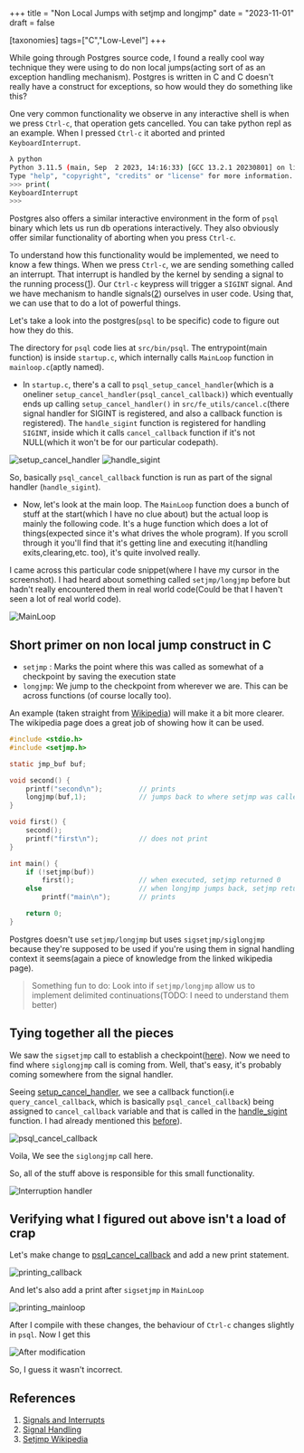 +++
title = "Non Local Jumps with setjmp and longjmp"
date = "2023-11-01"
draft = false

[taxonomies]
tags=["C","Low-Level"]
+++


While going through Postgres source code, I found a really cool way technique
they were using to do non local jumps(acting sort of as an exception handling
mechanism). Postgres is written in C and C doesn't really have a construct for
exceptions, so how would they do something like this?

One very common functionality we observe in any interactive shell is when we
press `Ctrl-c`, that operation gets cancelled. You can take python repl as an example.
When I pressed `Ctrl-c` it aborted and printed `KeyboardInterrupt`.

```bash
λ python
Python 3.11.5 (main, Sep  2 2023, 14:16:33) [GCC 13.2.1 20230801] on linux
Type "help", "copyright", "credits" or "license" for more information.
>>> print(
KeyboardInterrupt
>>>
```

Postgres also offers a similar interactive environment in the form of `psql`
binary which lets us run db operations interactively. They also obviously offer
similar functionality of aborting when you press `Ctrl-c`.

To understand how this functionality would be implemented, we need to know a few
things. When we press `Ctrl-c`, we are sending something called an interrupt.
That interrupt is handled by the kernel by sending a signal to the running
process([1](#references-1)). Our `Ctrl-c` keypress will trigger a `SIGINT` signal. And we have mechanism to handle signals([2](#references-2)) ourselves in user
code. Using that, we can use that to do a lot of powerful things.


Let's take a look into the postgres(`psql` to be specific) code to figure out
how they do this. 

The directory for `psql` code lies at `src/bin/psql`. The entrypoint(main
function) is inside `startup.c`, which internally calls `MainLoop` function in
`mainloop.c`(aptly named). 

- In `startup.c`, there's a call to `psql_setup_cancel_handler`(which is a
oneliner `setup_cancel_handler(psql_cancel_callback)`) which eventually ends up
calling `setup_cancel_handler()` in `src/fe_utils/cancel.c`(there signal handler
for SIGINT is registered, and also a callback function is registered). The
`handle_sigint` function is registered for handling `SIGINT`, inside which it
calls `cancel_callback` function if it's not NULL(which it won't be for our
particular codepath). 

<a id="setup_cancel_handler"> </a>
![setup_cancel_handler](/nonlocaljumps/setup_cancel_handler.png)
<a id="handle_sigint"> </a>
![handle_sigint](/nonlocaljumps/handle_sigint.png)

<a id="signal_conclusion"></a>
So, basically `psql_cancel_callback` function is run as part of the signal handler (`handle_sigint`).

- Now, let's look at the main loop. The `MainLoop` function does a bunch of
  stuff at the start(which I have no clue about) but the actual loop is mainly
  the following code. It's a huge function which does a lot of things(expected
  since it's what drives the whole program). If you scroll through it you'll
  find that it's getting line and executing it(handling exits,clearing,etc.
  too), it's quite involved really. 

I came across this particular code snippet(where I have my cursor in the
screenshot). I had heard about something called `setjmp/longjmp` before but
hadn't really encountered them in real world code(Could be that I haven't seen a
lot of real world code). 

<a id="sigsetjmp"></a>
![MainLoop](/nonlocaljumps/main_loop.png)

## Short primer on non local jump construct in C

- `setjmp` : Marks the point where this was called as somewhat of a checkpoint
  by saving the execution state
- `longjmp`: We jump to the checkpoint from wherever we are. This can be across
  functions (of course locally too).

An example (taken straight from
[Wikipedia](https://en.wikipedia.org/wiki/Setjmp.h)) will make it a bit more
clearer. The wikipedia page does a great job of showing how it can be used.


```c
#include <stdio.h>
#include <setjmp.h>

static jmp_buf buf;

void second() {
    printf("second\n");         // prints
    longjmp(buf,1);             // jumps back to where setjmp was called - making setjmp now return 1
}

void first() {
    second();
    printf("first\n");          // does not print
}

int main() {
    if (!setjmp(buf))
        first();                // when executed, setjmp returned 0
    else                        // when longjmp jumps back, setjmp returns 1
        printf("main\n");       // prints

    return 0;
}
```


Postgres doesn't use `setjmp/longjmp` but uses `sigsetjmp/siglongjmp` because
they're supposed to be used if you're using them in signal handling context it
seems(again a piece of knowledge from the linked wikipedia page). 

> Something fun to do: Look into if `setjmp/longjmp` allow us to implement
> delimited continuations(TODO: I need to understand them better)

## Tying together all the pieces

We saw the `sigsetjmp` call to establish a checkpoint([here](#sigsetjmp)). Now we need to find where `siglongjmp` call is coming from. Well, that's easy, it's probably coming somewhere from the signal handler. 

Seeing [setup_cancel_handler](#setup_cancel_handler), we see a callback
function(i.e `query_cancel_callback`, which is basically `psql_cancel_callback`)
being assigned to `cancel_callback` variable and that is called in the
[handle_sigint](#handle_sigint) function. I had already mentioned this
[before](#signal_conclusion)).

<a id="psql_cancel_callback"></a>
![psql_cancel_callback](/nonlocaljumps/psql_cancel_callback.png)

Voila, We see the `siglongjmp` call here.

So, all of the stuff above is responsible for this small functionality.

![Interruption handler](/nonlocaljumps/interruption_before.png)


## Verifying what I figured out above isn't a load of crap

Let's make change to [psql_cancel_callback](#psql_cancel_callback) and add a new print statement.

![printing_callback](/nonlocaljumps/printing_cancel_callback.png)

And let's also add a print after `sigsetjmp` in `MainLoop`

![printing_mainloop](/nonlocaljumps/printing_mainloop.png)

After I compile with these changes, the behaviour of `Ctrl-c` changes slightly in `psql`. Now I get this

![After modification](/nonlocaljumps/interruption_after.png)

So, I guess it wasn't incorrect. 

## References

1. <a id="references-1"></a> [Signals and
   Interrupts](https://stackoverflow.com/questions/13341870/signals-and-interrupts-a-comparison)
1. <a id="references-2"></a> [Signal Handling](https://beej.us/guide/bgc/html/split/signal-handling.html)
1. <a id="set-jmp"></a> [Setjmp Wikipedia](https://en.wikipedia.org/wiki/Setjmp.h)
